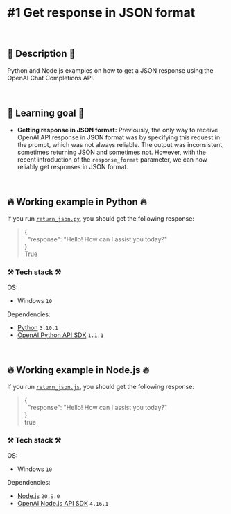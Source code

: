 # #1 Get response in JSON format

<br>

## 📖 Description 📖

Python and Node.js examples on how to get a JSON response using the OpenAI Chat Completions API.

<br>

## 🧠 Learning goal 🧠

- **Getting response in JSON format:** Previously, the only way to receive OpenAI API response in JSON format was by specifying this request in the prompt, which was not always reliable. The output was inconsistent, sometimes returning JSON and sometimes not. However, with the recent introduction of the `response_format` parameter, we can now reliably get responses in JSON format.

<br>

## 🔥 Working example in Python 🔥

If you run [`return_json.py`](https://github.com/rokbenko/ai-playground/blob/main/openai-tutorials/1-Get_response_in_JSON_format/return_json.py), you should get the following response:

> {<br> &nbsp;&nbsp;"response": "Hello! How can I assist you today?"<br>
> }<br>
> True

### ⚒️ Tech stack ⚒️

OS:

- Windows `10`

Dependencies:
  
- [Python](https://www.python.org/) `3.10.1`
- [OpenAI Python API SDK](https://pypi.org/project/openai/) `1.1.1`

<br>

## 🔥 Working example in Node.js 🔥

If you run [`return_json.js`](https://github.com/rokbenko/ai-playground/blob/main/openai-tutorials/1-Get_response_in_JSON_format/return_json.js), you should get the following response:

> {<br> &nbsp;&nbsp;"response": "Hello! How can I assist you today?"<br>
> }<br>
> true

### ⚒️ Tech stack ⚒️

OS:

- Windows `10`

Dependencies:

- [Node.js](https://nodejs.org/en) `20.9.0`
- [OpenAI Node.js API SDK](https://www.npmjs.com/package/openai) `4.16.1`
